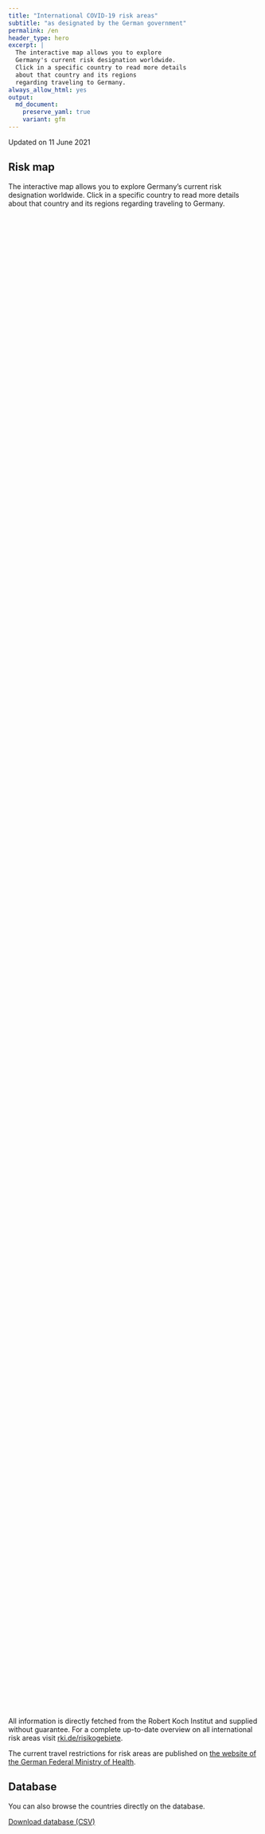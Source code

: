 ```yaml
---
title: "International COVID-19 risk areas"
subtitle: "as designated by the German government"
permalink: /en
header_type: hero
excerpt: |
  The interactive map allows you to explore
  Germany's current risk designation worldwide.
  Click in a specific country to read more details
  about that country and its regions
  regarding traveling to Germany.
always_allow_html: yes
output: 
  md_document:
    preserve_yaml: true
    variant: gfm
---
```


<!-- Modify _R/index_es.Rmd file instead -->

<p class="text-right font-weight-bold">

Updated on 11 June 2021

</p>

## Risk map

The interactive map allows you to explore Germany’s current risk
designation worldwide. Click in a specific country to read more details
about that country and its regions regarding traveling to Germany.

<div id="leaflet" class="leaflet html-widget" style="width:100%;height:75vh;">

</div>

<script src="https://corona-atlas.de/assets/data/locale_en.js"></script>

<script src="https://corona-atlas.de/assets/js/map.js"></script>

All information is directly fetched from the Robert Koch Institut and
supplied without guarantee. For a complete up-to-date overview on all
international risk areas visit
[rki.de/risikogebiete](https://rki.de/risikogebiete).

The current travel restrictions for risk areas are published on [the
website of the German Federal Ministry of
Health](https://www.bundesgesundheitsministerium.de/en/coronavirus/current-information-for-travellers).

## Database

You can also browse the countries directly on the database.

<div id="reactable" class="reactable html-widget" style="width:auto;height:auto;"></div>
<script type="application/json" data-for="reactable">{"x":{"tag":{"name":"Reactable","attribs":{"data":{"Country/Region":["Afghanistan","Angola","Albania","Andorra","United Arab Emirates","Argentina","Armenia","Antigua and Barbuda","Australia","Austria","Azerbaijan","Burundi","Belgium","Benin","Burkina Faso","Bangladesh","Bulgaria","Bahrain","Bahamas","Bosnia and Herzegovina","Belarus","Belize","Bolivia","Brazil","Barbados","Brunei","Bhutan","Botswana","Central African Republic","Canada","Switzerland","Chile","China","Cote D'Ivoire","Cameroon","Democratic Republic of The Congo","Congo","Colombia","Comoros","Cape Verde","Costa Rica","Cuba","Cyprus","Czechia","Germany","Djibouti","Dominica","Denmark","Dominican Republic","Algeria","Ecuador","Egypt","Eritrea","Spain","Estonia","Ethiopia","Finland","Fiji","France","Micronesia","Gabon","United Kingdom","Georgia","Ghana","Guinea","Gambia","Guinea-Bissau","Equatorial Guinea","Greece","Grenada","Guatemala","Guyana","Hong Kong","Honduras","Croatia","Haiti","Hungary","Indonesia","India","Ireland","Iran","Iraq","Iceland","Israel","Italy","Jamaica","Jordan","Japan","Kazakhstan","Kenya","Kyrgyzstan","Cambodia","Kiribati","Saint Kitts and Nevis","South Korea","Kuwait","Laos","Lebanon","Liberia","Libya","Saint Lucia","Liechtenstein","Sri Lanka","Lesotho","Lithuania","Luxembourg","Latvia","Morocco","Monaco","Moldova","Madagascar","Maldives","Mexico","Marshall Islands","North Macedonia","Mali","Malta","Myanmar/Burma","Montenegro","Mongolia","Mozambique","Mauritania","Mauritius","Malawi","Malaysia","Namibia","Niger","Nigeria","Nicaragua","Niue","Netherlands","Norway","Nepal","Nauru","New Zealand","Oman","Pakistan","Panama","Peru","Philippines","Palau","Papua New Guinea","Poland","North Korea","Portugal","Paraguay","Palestine","Qatar","Romania","Russian Federation","Rwanda","Saudi Arabia","Sudan","Senegal","Singapore","Solomon Islands","Sierra Leone","El Salvador","San Marino","Somalia","Serbia","South Sudan","Sao Tome and Principe","Suriname","Slovakia","Slovenia","Sweden","Eswatini","Seychelles","Syria","Chad","Togo","Thailand","Tajikistan","Turkmenistan","Timor-Leste","Tonga","Trinidad and Tobago","Tunisia","Turkey","Tuvalu","United Republic of Tanzania","Uganda","Ukraine","Uruguay","United States","Uzbekistan","Vatican City","Saint Vincent and The Grenadines","Venezuela","Vietnam","Vanuatu","Samoa","Kosovo","Yemen","South Africa","Zambia","Zimbabwe"],"Risk level":["Risk area","Risk area","Not risk area","Risk area","Risk area","High incidence area","Not risk area","Not risk area","Not risk area","Not risk area","Not risk area","Risk area","Risk area","Risk area","Risk area","Risk area","Not risk area","High incidence area","Risk area","Not risk area","Risk area","Risk area","High incidence area","Variant of concern","Not risk area","Not risk area","Risk area","Variant of concern","Risk area","Not risk area","Risk area (partially)","High incidence area","Not risk area","Risk area","Risk area","Risk area","Risk area","High incidence area","Risk area","High incidence area","High incidence area","Risk area","Not risk area","Not risk area",null,"Risk area","Not risk area","Risk area (partially)","Risk area","Risk area","High incidence area","High incidence area","Risk area","Risk area (partially)","Risk area","Risk area","Not risk area","Not risk area","Risk area (partially)","Not risk area","Risk area","Variant of concern","Risk area","Risk area","Risk area","Risk area","Risk area","Risk area","Risk area (partially)","Not risk area","Risk area","Risk area","Not risk area","Risk area","Risk area (partially)","Risk area","Not risk area","Risk area","Variant of concern","Risk area (partially)","High incidence area","Risk area","Not risk area","Not risk area","Not risk area","Not risk area","Risk area","Not risk area","Risk area","Risk area","Risk area","Not risk area","Not risk area","Not risk area","Not risk area","High incidence area","Not risk area","Not risk area","Risk area","Risk area","Risk area","Not risk area","High incidence area","Variant of concern","Risk area","Risk area","Risk area","Risk area","Not risk area","Not risk area","Risk area","High incidence area","Risk area","Not risk area","Not risk area","Risk area","Not risk area","Not risk area","Not risk area","High incidence area","Variant of concern","Risk area","Not risk area","Variant of concern","High incidence area","High incidence area","Risk area","Risk area","Risk area","Not risk area","Risk area (partially)","Risk area (partially)","Variant of concern","Not risk area","Not risk area","Risk area","Risk area","Risk area","High incidence area","Risk area","Not risk area","Risk area","Not risk area","Risk area","Risk area (partially)","High incidence area","Risk area","Risk area","Not risk area","Risk area","Not risk area","Risk area","High incidence area","Risk area","Not risk area","Not risk area","Risk area","Risk area","Not risk area","Risk area","Not risk area","Risk area","Not risk area","High incidence area","Not risk area","Risk area","Risk area","Variant of concern","High incidence area","High incidence area","Risk area","Risk area","Not risk area","Risk area","Risk area","Risk area","Not risk area","High incidence area","High incidence area","Risk area","Not risk area","High incidence area","Not risk area","Not risk area","Variant of concern","Not risk area","Risk area","Not risk area","Not risk area","Risk area","Not risk area","Not risk area","Not risk area","Not risk area","Risk area","Variant of concern","Variant of concern","Variant of concern"],"Details":["since 21 Feb 2021","since 15 Jun 2020",null,"since 23 May 2021","since 18 Apr 2021","since 18 Apr 2021",null,null,null,null,null,"since 15 Jun 2020","since 30 Sep 2020","since 15 Jun 2020","since 15 Jun 2020","since 15 Jun 2020",null,"since 14 Feb 2021","since 25 Apr 2021",null,"since 15 Jun 2020","since 15 Jun 2020","since 24 Jan 2021","since 19 Jan 2021",null,null,"since 15 Jun 2020","since 07 Feb 2021","since 15 Jun 2020",null,"since 24 Oct 2020. The following regions are excluded: -Aargau; -Basel-Land; -Basel-Stadt; -Graubünden; -Solothurn; -Tessin; -Zug; -Zürich","since 03 Apr 2021",null,"since 15 Jun 2020","since 15 Jun 2020","since 15 Jun 2020","since 15 Jun 2020","since 24 Jan 2021","since 15 Jun 2020","since 25 Apr 2021","since 09 May 2021","since 28 Feb 2021",null,null,null,"since 15 Jun 2020",null,"since 28 Mar 2021. The following regions are excluded: -Faroes; -Greenland","since 30 May 2021","since 15 Jun 2020","since 31 Jan 2021","since 24 Jan 2021","since 15 Jun 2020","since 14 Aug 2020. The risk designation applies to the following regions: -Andalusia, since 14 Aug 2020; -Aragon, since 31 Jul 2020; -Basque Country, since 14 Aug 2020; -Ceuta, since 13 Jun 2021; -Castile and Leon, since 14 Aug 2020; -Catalonia, since 31 Jul 2020; -La Rioja, since 03 Apr 2021; -Madrid, since 14 Aug 2020; -Melilla, since 14 Aug 2020; -Navarre, since 31 Jul 2020","since 16 May 2021","since 15 Jun 2020",null,null,"since 23 May 2021. The following regions are excluded: -Corsica; -Mayotte; -New Caledonia; -Polynesien; -Saint-Pierre and Miquelon; -Wallis and Futuna",null,"since 15 Jun 2020","since 23 May 2021","since 13 Jun 2021","since 15 Jun 2020","since 15 Jun 2020","since 15 Jun 2020","since 15 Jun 2020","since 15 Jun 2020","since 07 Mar 2021",null,"since 15 Jun 2020","since 15 Jun 2020",null,"since 15 Jun 2020","since 23 May 2021. The risk designation applies to the following regions: -Medimurje, since 23 May 2021; -Varazdin, since 23 May 2021","since 15 Jun 2020",null,"since 15 Jun 2020","since 26 Apr 2021","since 21 Mar 2021. The risk designation applies to the following regions: -Border, since 21 Mar 2021; -Dublin, since 21 Mar 2021; -Mid-East, since 21 Mar 2021","since 24 Jan 2021","since 15 Jun 2020",null,null,null,null,"since 16 May 2021",null,"since 15 Jun 2020","since 15 Jun 2020","since 15 Jun 2020",null,null,null,null,"since 21 Mar 2021",null,null,"since 15 Jun 2020","since 15 Jun 2020","since 23 May 2021",null,"since 13 Jun 2021","since 31 Jan 2021","since 06 Jun 2021","since 25 Sep 2020","since 11 Apr 2021","since 15 Jun 2020",null,null,"since 15 Jun 2020","since 09 May 2021","since 13 Jun 2021",null,null,"since 15 Jun 2020",null,null,null,"since 13 Jun 2021","since 07 Feb 2021","since 15 Jun 2020",null,"since 07 Feb 2021","since 13 Jun 2021","since 13 Jun 2021","since 15 Jun 2020","since 15 Jun 2020","since 15 Jun 2020",null,"since 30 May 2021. The following regions are excluded: -Bonaire; -Curaçao; -Sint Eustatius and Saba","since 08 Nov 2020. The risk designation applies to the following regions: -Agder, since 02 May 2021; -Oslo, since 08 Nov 2020; -Troms og Finnmark, since 06 Jun 2021; -Trøndelag, since 06 Jun 2021; -Vestfold og Telemark, since 09 May 2021","since 16 May 2021",null,null,"since 23 May 2021","since 15 Jun 2020","since 28 Feb 2021","since 03 Apr 2021","since 15 Jun 2020",null,"since 17 Jun 2020",null,"since 15 Jun 2020","since 18 Apr 2021. The risk designation applies to the following regions: -Azores, since 18 Apr 2021; -Lissabon, since 13 Jun 2021","since 21 Mar 2021","since 16 May 2021","since 13 Jun 2021",null,"since 15 Jun 2020",null,"since 15 Jun 2020","since 31 Jan 2021","since 15 Jun 2020",null,null,"since 15 Jun 2020","since 15 Jun 2020",null,"since 15 Jun 2020",null,"since 15 Jun 2020",null,"since 23 May 2021",null,"since 23 May 2021","since 06 Jun 2021","since 31 Jan 2021","since 14 Feb 2021","since 31 Jan 2021","since 15 Jun 2020","since 15 Jun 2020",null,"since 15 Jun 2020","since 17 Jun 2020","since 17 Jun 2020",null,"since 23 May 2021","since 25 Apr 2021","since 06 Jun 2021",null,"since 14 Mar 2021",null,null,"since 06 Jun 2021",null,"since 15 Jun 2020",null,null,"since 15 Jun 2020",null,null,null,null,"since 15 Jun 2020","since 13 Jan 2021","since 07 Feb 2021","since 07 Feb 2021"]},"columns":[{"accessor":"Country/Region","name":"Country/Region","type":"character"},{"accessor":"Risk level","name":"Risk level","type":"character"},{"accessor":"Details","name":"Details","type":"character"}],"filterable":true,"searchable":true,"defaultPageSize":10,"showPageSizeOptions":true,"pageSizeOptions":[10,25,50,100],"paginationType":"jump","showPageInfo":true,"minRows":1,"striped":true,"dataKey":"a8bf399ff7ed909e96b4c7eccac3288f","key":"a8bf399ff7ed909e96b4c7eccac3288f"},"children":[]},"class":"reactR_markup"},"evals":[],"jsHooks":[]}</script>

<p class="text-center my-5">

<a href="assets/dist/db_countries_risk_en.csv" class="btn btn-primary">Download
database (CSV)</a>

</p>
